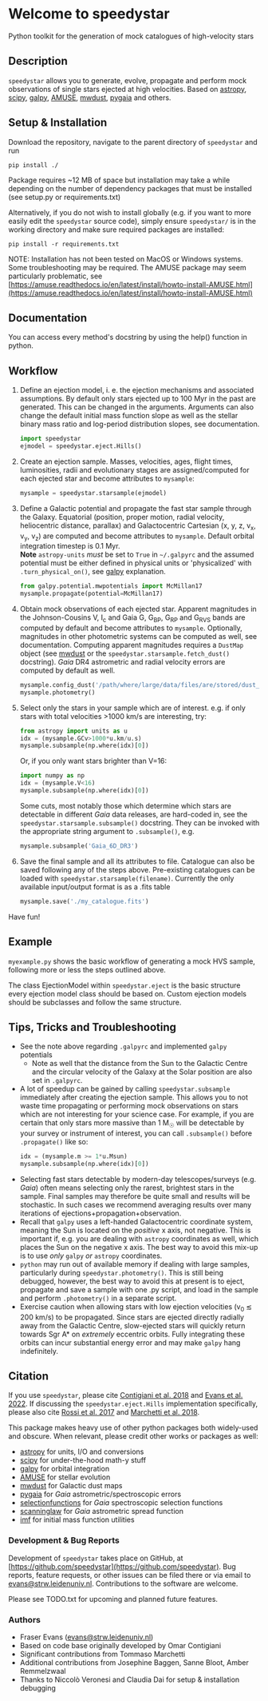 # Welcome to speedystar
Python toolkit for the generation of mock catalogues of high-velocity stars

## Description

`speedystar` allows you to generate, evolve, propagate and perform mock observations of single stars ejected at high velocities. Based on [astropy](https://www.astropy.org/), [scipy](https://scipy.org/), [galpy](https://docs.galpy.org/en/v1.8.0/), [AMUSE](https://www.amusecode.org/), [mwdust](https://github.com/jobovy/mwdust), [pygaia](https://github.com/agabrown/PyGaia) and others.  
  
## Setup & Installation  
Download the repository, navigate to the parent directory of `speedystar` and run 
``` 
pip install ./
```
Package requires ~12 MB of space but installation may take a while depending on the number of dependency packages that must be installed (see setup.py or requirements.txt)  

Alternatively, if you do not wish to install globally (e.g. if you want to more easily edit the `speedystar` source code), simply ensure `speedystar/` is in the working directory and make sure required packages are installed:
```
pip install -r requirements.txt
``` 

NOTE: Installation has not been tested on MacOS or Windows systems. Some troubleshooting may be required. The AMUSE package may seem particularly problematic, see  [https://amuse.readthedocs.io/en/latest/install/howto-install-AMUSE.html](https://amuse.readthedocs.io/en/latest/install/howto-install-AMUSE.html)  
  
## Documentation  
You can access every method's docstring by using the help() function in python.  
  
## Workflow  
 1) Define an ejection model, i. e. the ejection mechanisms and associated assumptions. By default only stars ejected up to 100 Myr in the past are generated. This can be changed in the arguments. Arguments can also change the default initial mass function slope as well as the stellar binary mass ratio and log-period distribution slopes, see documentation.    
	 ```python
	 import speedystar
	ejmodel = speedystar.eject.Hills()
	 ```
2)  Create an ejection sample. Masses, velocities, ages, flight times, luminosities, radii and evolutionary stages are assigned/computed for each ejected star and become attributes to `mysample`:
	```python
	mysample = speedystar.starsample(ejmodel)
	```
  
3. Define a Galactic potential and propagate the fast star sample through the Galaxy. Equatorial (position, proper motion, radial velocity, heliocentric distance, parallax) and Galactocentric Cartesian (x, y, z, v<sub>x</sub>, v<sub>y</sub>, v<sub>z</sub>) are computed and become attributes to `mysample`.  Default orbital integration timestep is 0.1 Myr.  
**Note** `astropy-units` *must* be set to `True` in `~/.galpyrc` and the assumed potential must be either defined in physical units or 'physicalized' with `.turn_physical_on()`, see [galpy](https://docs.galpy.org/en/v1.8.0/getting_started.html) explanation.
	```python
	from galpy.potential.mwpotentials import McMillan17
	mysample.propagate(potential=McMillan17)
	```
  
5. Obtain mock observations of each ejected star. Apparent magnitudes in the Johnson-Cousins V, I<sub>c</sub> and Gaia G, G<sub>BP</sub>, G<sub>RP</sub> and G<sub>RVS</sub> bands are computed by default and become attributes to `mysample`. Optionally, magnitudes in other photometric systems can be computed as well, see documentation. Computing apparent magnitudes requires a `DustMap` object (see [mwdust](https://github.com/jobovy/mwdust) or the `speedystar.starsample.fetch_dust()` docstring). _Gaia_ DR4 astrometric and  radial velocity errors are computed by default as well.
  
	  ```python
	  mysample.config_dust('/path/where/large/data/files/are/stored/dust_map.h5')
	  mysample.photometry()
	```
6. Select only the stars in your sample which are of interest.
e.g. if only stars with total velocities >1000 km/s are interesting, try:
	```python
	from astropy import units as u
	idx = (mysample.GCv>1000*u.km/u.s) 
	mysample.subsample(np.where(idx)[0])
	```
	Or, if you only want stars brighter than V=16:
	```python
	import numpy as np
	idx = (mysample.V<16)
	mysample.subsample(np.where(idx)[0])
	```
	Some cuts, most notably those which determine which stars are detectable in different _Gaia_ data releases, are hard-coded in, see the `speedystar.starsample.subsample()` docstring. They can be invoked with the appropriate string argument to `.subsample()`, e.g. 
	```python
	mysample.subsample('Gaia_6D_DR3')
	```

7. Save the final sample and all its attributes to file. Catalogue can also be saved following any of the steps above. Pre-existing catalogues can be loaded with `speedystar.starsample(filename)`. Currently the only available input/output format is as a .fits table
	```python
	mysample.save('./my_catalogue.fits')
	```
  
Have fun!  
 
## Example

`myexample.py` shows the basic workflow of generating a mock HVS sample, following more or less the steps outlined above.

The class EjectionModel within `speedystar.eject` is the basic structure every ejection model class should be based on. Custom ejection models should be subclasses and follow the same structure.  
  
  ## Tips, Tricks and Troubleshooting

- See the note above regarding `.galpyrc` and implemented `galpy` potentials
  - Note as well that the distance from the Sun to the Galactic Centre and the circular velocity of the Galaxy at the Solar position are also set in `.galpyrc`.
- A lot of speedup can be gained by calling `speedystar.subsample` immediately after creating the ejection sample. This allows you to not waste time propagating or performing mock observations on stars which are not interesting for your science case. For example, if you are certain that only stars more massive than 1 M<sub>&#9737;</sub> will  be detectable by your survey or instrument of interest, you can call `.subsample()` before `.propagate()` like so:
	```python
	idx = (mysample.m >= 1*u.Msun)
	mysample.subsample(np.where(idx)[0])
	```
- Selecting fast stars detectable by modern-day telescopes/surveys (e.g. _Gaia_) often means selecting only the rarest, brightest stars in the sample. Final samples may therefore be quite small and results will be stochastic. In such cases we recommend averaging results over many iterations of ejections+propagation+observation.
- Recall that `galpy` uses a left-handed Galactocentric coordinate system, meaning the Sun is located on the _positive_ x axis, not negative. This is important if, e.g. you are dealing with `astropy` coordinates as well, which places the Sun on the negative x axis. The best way to avoid this mix-up is to use _only_ `galpy` _or_ `astropy` coordinates.
- `python` may run out of available memory if dealing with large samples, particularly during `speedystar.photometry()`. This is still being debugged, however, the best way to avoid this at present is to eject, propagate and save a sample with one .py script, and load in the sample and perform `.photometry()` in  a separate script.
- Exercise caution when allowing stars with low ejection velocities (v<sub>0</sub> &#8818; 200 km/s) to be propagated. Since stars are ejected directly radially away from the Galactic Centre, slow-ejected stars will quickly return towards Sgr A* on _extremely_ eccentric orbits. Fully integrating these orbits can incur substantial energy error and may make `galpy` hang indefinitely.

## Citation  
If you use `speedystar`, please cite [Contigiani et al. 2018](https://ui.adsabs.harvard.edu/abs/2019MNRAS.487.4025C/abstract) and [Evans et al. 2022](https://ui.adsabs.harvard.edu/abs/2022arXiv220514777E/abstract). If discussing the `speedystar.eject.Hills` implementation specifically, please also cite [Rossi et al. 2017](https://ui.adsabs.harvard.edu/abs/2017MNRAS.467.1844R/abstract) and [Marchetti et al. 2018](https://ui.adsabs.harvard.edu/abs/2018MNRAS.476.4697M/abstract).
 
This package makes heavy use of other python packages both widely-used and obscure. When relevant, please credit other works or packages as well: 
- [astropy](https://www.astropy.org/) for units, I/O and conversions
- [scipy](https://scipy.org/) for under-the-hood math-y stuff
- [galpy](https://docs.galpy.org/en/v1.8.0/) for orbital integration
- [AMUSE](https://www.amusecode.org/) for stellar evolution
- [mwdust](https://github.com/jobovy/mwdust) for Galactic dust maps
- [pygaia](https://github.com/agabrown/PyGaia) for *Gaia* astrometric/spectroscopic errors
- [selectionfunctions](https://github.com/gaiaverse/selectionfunctions) for *Gaia* spectroscopic selection functions
- [scanninglaw](https://github.com/gaiaverse/scanninglaw) for *Gaia* astrometric spread function
- [imf](https://github.com/keflavich/imf) for initial mass function utilities

### Development & Bug Reports 

Development of `speedystar` takes place on GitHub, at [https://github.com/speedystar](https://github.com/speedystar). Bug reports, feature requests, or other issues can be filed there or via email to evans@strw.leidenuniv.nl. Contributions to the software are welcome.

Please see TODO.txt for upcoming and planned future features.

### Authors
- Fraser Evans (evans@strw.leidenuniv.nl)
- Based on code base originally developed by Omar Contigiani
- Significant contributions from Tommaso Marchetti
- Additional contributions from Josephine Baggen, Sanne Bloot, Amber Remmelzwaal
- Thanks to Niccolò Veronesi and Claudia Dai for setup & installation debugging 

